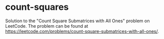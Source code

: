 # count-squares
Solution to the "Count Square Submatrices with All Ones" problem on LeetCode. The problem can be found at https://leetcode.com/problems/count-square-submatrices-with-all-ones/.
